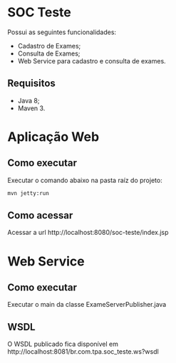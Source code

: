 # SOC Teste

Possui as seguintes funcionalidades:
* Cadastro de Exames;
* Consulta de Exames;
* Web Service para cadastro e consulta de exames.

## Requisitos

* Java 8;
* Maven 3.

# Aplicação Web

## Como executar

Executar o comando abaixo na pasta raíz do projeto: 

``` bash
mvn jetty:run
```

## Como acessar

Acessar a url http://localhost:8080/soc-teste/index.jsp

# Web Service

## Como executar

Executar o main da classe ExameServerPublisher.java

## WSDL

O WSDL publicado fica disponível em http://localhost:8081/br.com.tpa.soc_teste.ws?wsdl
